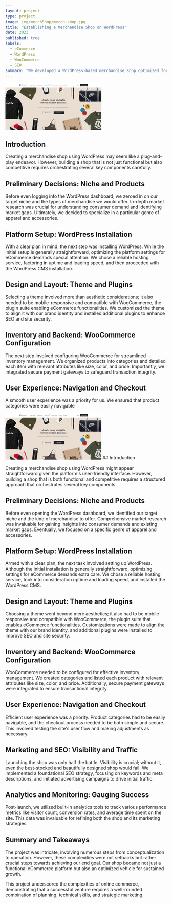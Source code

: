```yaml
---
layout: project
type: project
image: img/merchShop/merch-shop.jpg
title: "Establishing a Merchandise Shop on WordPress"
date: 2023
published: true
labels:
  - eCommerce
  - WordPress
  - WooCommerce
  - SEO
summary: "We developed a WordPress-based merchandise shop optimized for usability, SEO, and sustained growth, winning accolades for design and functionality."
---
```

<img width="300px" class="rounded float-start pe-4" src="../img/merchShop/merchShop2.png">

## Introduction

Creating a merchandise shop using WordPress may seem like a plug-and-play endeavor. However, building a shop that is not just functional but also competitive requires orchestrating several key components carefully.

## Preliminary Decisions: Niche and Products

Before even logging into the WordPress dashboard, we zeroed in on our target niche and the types of merchandise we would offer. In-depth market research was crucial for understanding consumer demand and identifying market gaps. Ultimately, we decided to specialize in a particular genre of apparel and accessories.

## Platform Setup: WordPress Installation

With a clear plan in mind, the next step was installing WordPress. While the initial setup is generally straightforward, optimizing the platform settings for eCommerce demands special attention. We chose a reliable hosting service, factoring in uptime and loading speed, and then proceeded with the WordPress CMS installation.

## Design and Layout: Theme and Plugins

Selecting a theme involved more than aesthetic considerations; it also needed to be mobile-responsive and compatible with WooCommerce, the plugin suite enabling eCommerce functionalities. We customized the theme to align it with our brand identity and installed additional plugins to enhance SEO and site security.

## Inventory and Backend: WooCommerce Configuration

The next step involved configuring WooCommerce for streamlined inventory management. We organized products into categories and detailed each item with relevant attributes like size, color, and price. Importantly, we integrated secure payment gateways to safeguard transaction integrity.

## User Experience: Navigation and Checkout

A smooth user experience was a priority for us. We ensured that product categories were easily navigable


<img width="300px" class="rounded float-start pe-4" src="../img/merchShop/merchShop2.png">
## Introduction

Creating a merchandise shop using WordPress might appear straightforward given the platform's user-friendly interface. However, building a shop that is both functional and competitive requires a structured approach that orchestrates several key components.

## Preliminary Decisions: Niche and Products

Before even opening the WordPress dashboard, we identified our target niche and the kind of merchandise to offer. Comprehensive market research was invaluable for gaining insights into consumer demands and existing market gaps. Eventually, we focused on a specific genre of apparel and accessories.

## Platform Setup: WordPress Installation

Armed with a clear plan, the next task involved setting up WordPress. Although the initial installation is generally straightforward, optimizing settings for eCommerce demands extra care. We chose a reliable hosting service, took into consideration uptime and loading speed, and installed the WordPress CMS.

## Design and Layout: Theme and Plugins

Choosing a theme went beyond mere aesthetics; it also had to be mobile-responsive and compatible with WooCommerce, the plugin suite that enables eCommerce functionalities. Customizations were made to align the theme with our brand identity, and additional plugins were installed to improve SEO and site security.

## Inventory and Backend: WooCommerce Configuration

WooCommerce needed to be configured for effective inventory management. We created categories and listed each product with relevant attributes like size, color, and price. Additionally, secure payment gateways were integrated to ensure transactional integrity.

## User Experience: Navigation and Checkout

Efficient user experience was a priority. Product categories had to be easily navigable, and the checkout process needed to be both simple and secure. This involved testing the site's user flow and making adjustments as necessary.

## Marketing and SEO: Visibility and Traffic

Launching the shop was only half the battle. Visibility is crucial; without it, even the best-stocked and beautifully designed shop would fail. We implemented a foundational SEO strategy, focusing on keywords and meta descriptions, and initiated advertising campaigns to drive initial traffic.

## Analytics and Monitoring: Gauging Success

Post-launch, we utilized built-in analytics tools to track various performance metrics like visitor count, conversion rates, and average time spent on the site. This data was invaluable for refining both the shop and its marketing strategies.

## Summary and Takeaways

The project was intricate, involving numerous steps from conceptualization to operation. However, these complexities were not setbacks but rather crucial steps towards achieving our end goal. Our shop became not just a functional eCommerce platform but also an optimized vehicle for sustained growth.

This project underscored the complexities of online commerce, demonstrating that a successful venture requires a well-rounded combination of planning, technical skills, and strategic marketing.
